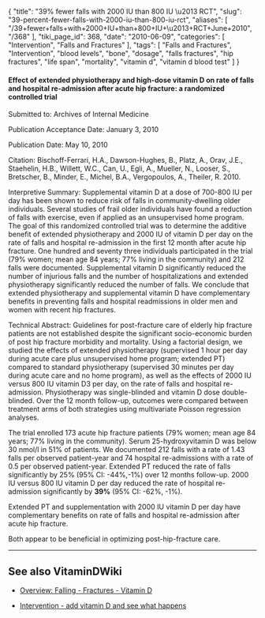 {
    "title": "39% fewer falls with 2000 IU than 800 IU \u2013 RCT",
    "slug": "39-percent-fewer-falls-with-2000-iu-than-800-iu-rct",
    "aliases": [
        "/39+fewer+falls+with+2000+IU+than+800+IU+\u2013+RCT+June+2010",
        "/368"
    ],
    "tiki_page_id": 368,
    "date": "2010-06-09",
    "categories": [
        "Intervention",
        "Falls and Fractures"
    ],
    "tags": [
        "Falls and Fractures",
        "Intervention",
        "blood levels",
        "bone",
        "dosage",
        "falls fractures",
        "hip fractures",
        "life span",
        "mortality",
        "vitamin d",
        "vitamin d blood test"
    ]
}


#### Effect of extended physiotherapy and high-dose vitamin D on rate of falls and hospital re-admission after acute hip fracture: a randomized controlled trial

Submitted to: Archives of Internal Medicine

Publication Acceptance Date: January 3, 2010

Publication Date: May 10, 2010

Citation: Bischoff-Ferrari, H.A., Dawson-Hughes, B., Platz, A., Orav, J.E., Staehelin, H.B., Willett, W.C., Can, U., Egli, A., Mueller, N., Looser, S., Bretscher, B., Minder, E., Michel, B.A., Vergopoulos, A., Theiler, R. 2010. 

Interpretive Summary: Supplemental vitamin D at a dose of 700-800 IU per day has been shown to reduce risk of falls in community-dwelling older individuals. Several studies of frail older individuals have found a reduction of falls with exercise, even if applied as an unsupervised home program. The goal of this randomized controlled trial was to determine the additive benefit of extended physiotherapy and 2000 IU of vitamin D per day on the rate of falls and hospital re-admission in the first 12 month after acute hip fracture. One hundred and seventy three individuals participated in the trial (79% women; mean age 84 years; 77% living in the community) and 212 falls were documented. Supplemental vitamin D significantly reduced the number of injurious falls and the number of hospitalizations and extended physiotherapy significantly reduced the number of falls. We conclude that extended physiotherapy and supplemental vitamin D have complementary benefits in preventing falls and hospital readmissions in older men and women with recent hip fractures.

Technical Abstract: Guidelines for post-fracture care of elderly hip fracture patients are not established despite the significant socio-economic burden of post hip fracture morbidity and mortality. Using a factorial design, we studied the effects of extended physiotherapy (supervised 1 hour per day during acute care plus unsupervised home program; extended PT) compared to standard physiotherapy (supervised 30 minutes per day during acute care and no home program), as well as the effects of 2000 IU versus 800 IU vitamin D3 per day, on the rate of falls and hospital re-admission. Physiotherapy was single-blinded and vitamin D dose double-blinded. Over the 12 month follow-up, outcomes were compared between treatment arms of both strategies using multivariate Poisson regression analyses. 

The trial enrolled 173 acute hip fracture patients (79% women; mean age 84 years; 77% living in the community). Serum 25-hydroxyvitamin D was below 30 nmol/l in 51% of patients. We documented 212 falls with a rate of 1.43 falls per observed patient-year and 74 hospital re-admissions with a rate of 0.5 per observed patient-year. Extended PT reduced the rate of falls significantly by 25% (95% CI: -44%,-1%) over 12 months follow-up. 2000 IU versus 800 IU vitamin D per day reduced the rate of hospital re-admission significantly by  **39%**  (95% CI: -62%, -1%). 

Extended PT and supplementation with 2000 IU vitamin D per day have complementary benefits on rate of falls and hospital re-admission after acute hip fracture. 

Both appear to be beneficial in optimizing post-hip-fracture care. 

---

## See also VitaminDWiki

* [Overview: Falling - Fractures - Vitamin D](/tags/overview-falling-fractures-vitamin-d.html)

* [Intervention - add vitamin D and see what happens](/tags/intervention-add-vitamin-d-and-see-what-happens.html)